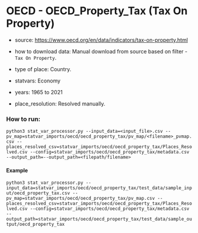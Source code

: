# OECD - OECD_Property_Tax (Tax On Property)

- source: https://www.oecd.org/en/data/indicators/tax-on-property.html

- how to download data: Manual download from source based on filter - `Tax On Property`.

- type of place: Country.

- statvars: Economy

- years: 1965 to 2021

- place_resolution: Resolved manually.

### How to run:

`python3 stat_var_processor.py --input_data=<input_file>.csv --pv_map=statvar_imports/oecd/oecd_property_tax/pv_map/<filename>_pvmap.csv --places_resolved_csv=statvar_imports/oecd/oecd_property_tax/Places_Resolved.csv --config=statvar_imports/oecd/oecd_property_tax/metadata.csv --output_path=--output_path=<filepath/filename>`

#### Example
`python3 stat_var_processor.py --input_data=statvar_imports/oecd/oecd_property_tax/test_data/sample_input/oecd_property_tax.csv --pv_map=statvar_imports/oecd/oecd_property_tax/pv_map.csv --places_resolved_csv=statvar_imports/oecd/oecd_property_tax/Places_Resolved.csv --config=statvar_imports/oecd/oecd_property_tax/metadata.csv --output_path=statvar_imports/oecd/oecd_property_tax/test_data/sample_output/oecd_property_tax`
